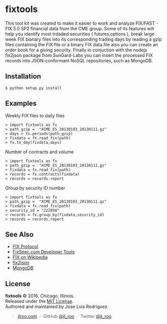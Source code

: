 # fixtools

This tool kit was created to make it easier to work and analyze FIX/FAST - FIX 5.0 SP2 financial data from the CME group. Some of its features will help you identify most trdaded securities ( futures,options ), break large week FIX bianary files into its corresponding trading days by reading a gzip files containing the FIX file or a binary FIX data file also you can create an order book for a giving security. Finally in conjuction with the nodejs fix2json package from SunGard-Labs you can insert the processed FIX records into JSON-conformant NoSQL repositories, such as MongoDB.

Installation
------------

    $ python setup.py install


Examples
------------

Weekly FIX files to daily files

    > import fixtools as fx
    > path_gzip =  "XCME_ES_20130103_20130111.gz"
    > days = fx.periods(path_gzip)
    > fixdata = fx.read_fix(path)
    > fx.to_day(fixdata,days)

Number of contracts and volume

    > import fixtools as fx
    > path_gzip =  "XCME_ES_20130103_20130111.gz"
    > fixdata = fx.read_fix(path)
    > records = fx.contracts(fixdata)
    > records = records.report

Group by security ID number

    > import fixtools as fx
    > path_gzip =  "XCME_ES_20130103_20130111.gz"
    > fixdata = fx.read_fix(path)
    > security_id = "222858"
    > records = fx.group_by(fixdata,security_id)
    > records = records.report

See Also
------------

* [FIX Protocol](http://fixprotocol.org)
* [FixSpec.com Developer Tools](https://fixspec.com/developers)
* [FIX on Wikipedia](http://en.wikipedia.org/wiki/Financial_Information_eXchange)
* [fix2json](https://github.com/SunGard-Labs/fix2json)
* [MongoDB](https://www.mongodb.com/community)

License
----------

**fixtools** © 2016, Chicago, Illinois.<br> 
Released under the [MIT License].<br>
Authored and maintained by Jose Luis Rodriguez.

> [jlroo.com](http://jlroo.com) &nbsp;&middot;&nbsp;
> GitHub [@jl_roo](https://github.com/jl_roo) &nbsp;&middot;&nbsp;
> Twitter [@jl_roo](https://twitter.com/jl_roo)

[MIT License]: http://mit-license.org/
[contributors]: http://github.com/jlroo
